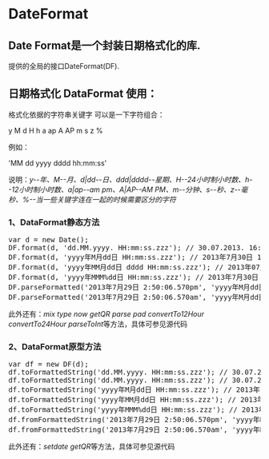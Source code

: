 DateFormat
==========

<h2>Date Format是一个封装日期格式化的库.</h2>
<p>提供的全局的接口DateFormat(DF).</p>
<h2>日期格式化 DataFormat 使用：</h2>
<p>格式化依据的字符串关键字 可以是一下字符组合：</p>
<p>y M d H h a ap A AP m s z %</p>
<p>例如：</p>
<p>'MM dd yyyy dddd hh:mm:ss'</p>
<p>说明：<i>y--年、M--月、d|dd--日、ddd|dddd--星期、H--24小时制小时数、h--12小时制小时数、a|ap--am pm、A|AP--AM PM、m--分钟、s--秒、z--毫秒、%--当一些关键字连在一起的时候需要区分的字符</i></p>
<h3>1、DataFormat静态方法</h3>
<pre>
var d = new Date();
DF.format(d, 'dd.MM.yyyy. HH:mm:ss.zzz'); // 30.07.2013. 16:59:17.846
DF.format(d, 'yyyy年M月dd日 HH:mm:ss.zzz'); // 2013年7月30日 16:59:17.846
DF.format(d, 'yyyy年MM月dd日 dddd HH:mm:ss.zzz'); // 2013年07月30日 星期二 16:59:17.846
DF.format(d, 'yyyy年MMM%dd日 HH:mm:ss.zzz'); // 2013年7月30日 16:59:17.846
DF.parseFormatted('2013年7月29日 2:50:06.570pm', 'yyyy年M月dd日 h:mm:ss.zzz%a'); // Mon Jul 29 2013 14:50:06 GMT+0800 (中国标准时间)
DF.parseFormatted('2013年7月29日 2:50:06.570am', 'yyyy年M月dd日 h:mm:ss.zzz%ap'); // Mon Jul 29 2013 02:50:06 GMT+0800 (中国标准时间)
</pre>
<p>此外还有：<i>mix type now getQR parse pad convertTo12Hour convertTo24Hour parseToInt</i>等方法，具体可参见源代码</p>
<h3>2、DataFormat原型方法</h3>
<pre>
var df = new DF(d);
df.toFormattedString('dd.MM.yyyy. HH:mm:ss.zzz'); // 30.07.2013. 16:59:17.846
df.toFormattedString('dd.MM.yyyy. HH:mm:ss.zzz'); // 30.07.2013. 16:59:17.846
df.toFormattedString('yyyy年M月dd日 HH:mm:ss.zzz'); // 2013年7月30日 16:59:17.846
df.toFormattedString('yyyy年MM月dd日 HH:mm:ss.zzz'); // 2013年07月30日 16:59:17.846
df.toFormattedString('yyyy年MMM%dd日 HH:mm:ss.zzz'); // 2013年7月30日 16:59:17.846
df.fromFormattedString('2013年7月29日 2:50:06.570pm', 'yyyy年M月dd日 h:mm:ss.zzz%a'); // Mon Jul 29 2013 14:50:06 GMT+0800 (中国标准时间)
df.fromFormattedString('2013年7月29日 2:50:06.570am', 'yyyy年M月dd日 h:mm:ss.zzz%ap'); // Mon Jul 29 2013 02:50:06 GMT+0800 (中国标准时间)
</pre>
<p>此外还有：<i>setdate getQR</i>等方法，具体可参见源代码</p>


